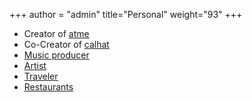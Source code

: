 +++
author = "admin"
title="Personal"
weight="93"
+++

* Creator of [<u>atme</u>](/atme/)
* Co-Creator of [<u>calhat</u>](/calhat/)
* [<u>Music producer</u>](/music/)</u>
* [<u>Artist</u>](/art/)
* [<u>Traveler</u>](/travel/)
* [<u>Restaurants</u>](/food/)

<!---
# * Creator of [<u>Shoober</u>](/shoober/)
-->
